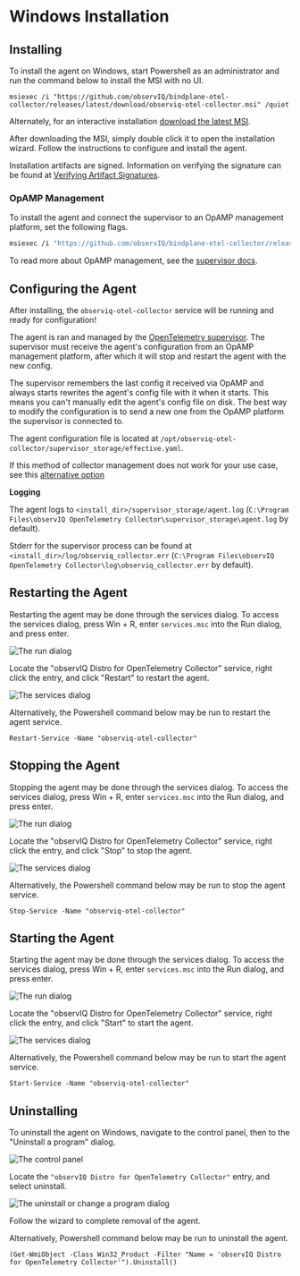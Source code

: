# Windows Installation

## Installing

To install the agent on Windows, start Powershell as an administrator and run the command below to install the MSI with no UI.
```pwsh
msiexec /i "https://github.com/observIQ/bindplane-otel-collector/releases/latest/download/observiq-otel-collector.msi" /quiet
```

Alternately, for an interactive installation [download the latest MSI](https://github.com/observIQ/bindplane-otel-collector/releases/latest).

After downloading the MSI, simply double click it to open the installation wizard. Follow the instructions to configure and install the agent.

Installation artifacts are signed. Information on verifying the signature can be found at [Verifying Artifact Signatures](./verify-signature.md).

### OpAMP Management

To install the agent and connect the supervisor to an OpAMP management platform, set the following flags. 

```sh
msiexec /i "https://github.com/observIQ/bindplane-otel-collector/releases/latest/download/observiq-otel-collector.msi" /quiet ENABLEMANAGEMENT=1 OPAMPENDPOINT=<your_endpoint> OPAMPSECRETKEY=<secret-key>
```
To read more about OpAMP management, see the [supervisor docs](./supervisor.md).

## Configuring the Agent

After installing, the `observiq-otel-collector` service will be running and ready for configuration!

The agent is ran and managed by the [OpenTelemetry supervisor](https://github.com/open-telemetry/opentelemetry-collector-contrib/tree/main/cmd/opampsupervisor). The supervisor must receive the agent's configuration from an OpAMP management platform, after which it will stop and restart the agent with the new config.

The supervisor remembers the last config it received via OpAMP and always starts rewrites the agent's config file with it when it starts. This means you can't manually edit the agent's config file on disk. The best way to modify the configuration is to send a new one from the OpAMP platform the supervisor is connected to.

The agent configuration file is located at `/opt/observiq-otel-collector/supervisor_storage/effective.yaml`.

If this method of collector management does not work for your use case, see this [alternative option](./supervisor.md#alternatives)

**Logging**

The agent logs to `<install_dir>/supervisor_storage/agent.log` (`C:\Program Files\observIQ OpenTelemetry Collector\supervisor_storage\agent.log` by default).

Stderr for the supervisor process can be found at `<install_dir>/log/observiq_collector.err` (`C:\Program Files\observIQ OpenTelemetry Collector\log\observiq_collector.err` by default).

## Restarting the Agent
Restarting the agent may be done through the services dialog.
To access the services dialog, press Win + R, enter `services.msc` into the Run dialog, and press enter.

![The run dialog](./screenshots/windows/launch-services.png)

Locate the "observIQ Distro for OpenTelemetry Collector" service, right click the entry, and click "Restart" to restart the agent.

![The services dialog](./screenshots/windows/stop-restart-service.png)

Alternatively, the Powershell command below may be run to restart the agent service.
```pwsh
Restart-Service -Name "observiq-otel-collector"
```

## Stopping the Agent

Stopping the agent may be done through the services dialog.
To access the services dialog, press Win + R, enter `services.msc` into the Run dialog, and press enter.

![The run dialog](./screenshots/windows/launch-services.png)

Locate the "observIQ Distro for OpenTelemetry Collector" service, right click the entry, and click "Stop" to stop the agent.

![The services dialog](./screenshots/windows/stop-restart-service.png)

Alternatively, the Powershell command below may be run to stop the agent service.
```pwsh
Stop-Service -Name "observiq-otel-collector"
```

## Starting the Agent

Starting the agent may be done through the services dialog.
To access the services dialog, press Win + R, enter `services.msc` into the Run dialog, and press enter.

![The run dialog](./screenshots/windows/launch-services.png)

Locate the "observIQ Distro for OpenTelemetry Collector" service, right click the entry, and click "Start" to start the agent.

![The services dialog](./screenshots/windows/start-service.png)

Alternatively, the Powershell command below may be run to start the agent service.
```pwsh
Start-Service -Name "observiq-otel-collector"
```

## Uninstalling

To uninstall the agent on Windows, navigate to the control panel, then to the "Uninstall a program" dialog.

![The control panel](./screenshots/windows/control-panel-uninstall.png)

Locate the `"observIQ Distro for OpenTelemetry Collector"` entry, and select uninstall. 

![The uninstall or change a program dialog](./screenshots/windows/uninstall-collector.png)

Follow the wizard to complete removal of the agent.

Alternatively, Powershell command below may be run to uninstall the agent.
```pwsh
(Get-WmiObject -Class Win32_Product -Filter "Name = 'observIQ Distro for OpenTelemetry Collector'").Uninstall()
```

